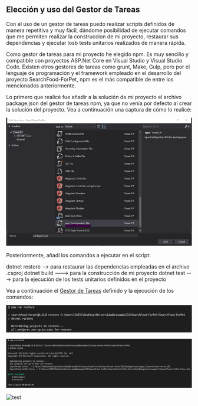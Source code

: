 ## Elección y uso del Gestor de Tareas

Con el uso de un gestor de tareas puedo realizar scripts definidos de manera repetitiva y muy fácil, dándome posibilidad de ejecutar comandos que me permiten realizar la construccion de mi proyecto, restaurar sus dependencias y ejecutar losb tests unitarios realizados de manera rápida.

Como gestor de tareas para mi proyecto he elegido npm. Es muy sencillo y compatible con proyectos ASP.Net Core en Visual Studio y Visual Studio Code. Existen otros gestores de tareas como grunt, Make, Gulp, pero por el lenguaje de programación y el framework empleado en el desarrollo del proyecto SearchFood-ForPet, npm es el más compatible de entre los mencionados anteriormente.

Lo primero que realicé fue añadir a la solución de mi proyecto el archivo package.json del gestor de tareas npm, ya que no venía por defecto al crear la solución del proyecto. Vea a continuación una captura de cómo lo realicé:

![npm](./img/npm.png)

Posteriormente, añadí los comandos a ejecutar en el script:

dotnet restore --> para restaurar las dependencias empleadas en el archivo .csproj
dotnet build ---> para la construcción de mi proyecto
dotnet test ---> para la ejecución de los tests unitarios definidos en el proyecto

Vea a continuación el [Gestor de Tareas](https://github.com/ccvaillant1992/SearchFood-ForPet/package.json) definido y la ejecución de los comandos:

![restore](./img/restore.png)

![build](./img/build.png)

![test](./img/test.png)




